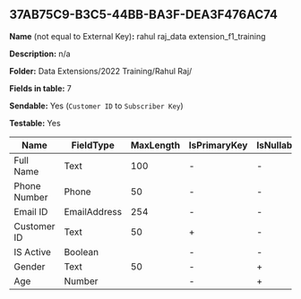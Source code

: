 ## 37AB75C9-B3C5-44BB-BA3F-DEA3F476AC74

**Name** (not equal to External Key)**:** rahul raj_data extension_f1_training

**Description:** n/a

**Folder:** Data Extensions/2022 Training/Rahul Raj/

**Fields in table:** 7

**Sendable:** Yes (`Customer ID` to `Subscriber Key`)

**Testable:** Yes

| Name | FieldType | MaxLength | IsPrimaryKey | IsNullable | DefaultValue |
| --- | --- | --- | --- | --- | --- |
| Full Name | Text | 100 | - | - |  |
| Phone Number | Phone | 50 | - | - |  |
| Email ID | EmailAddress | 254 | - | - |  |
| Customer ID | Text | 50 | + | - |  |
| IS Active | Boolean |  | - | - | false |
| Gender | Text | 50 | - | + |  |
| Age | Number |  | - | + |  |
